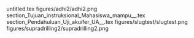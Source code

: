 untitled.tex
figures/adhi2/adhi2.png
section_Tujuan_instruksional_Mahasiswa_mampu__.tex
section_Pendahuluan_Uji_akuifer_UA__.tex
figures/slugtest/slugtest.png
figures/supradrilling2/supradrilling2.png
